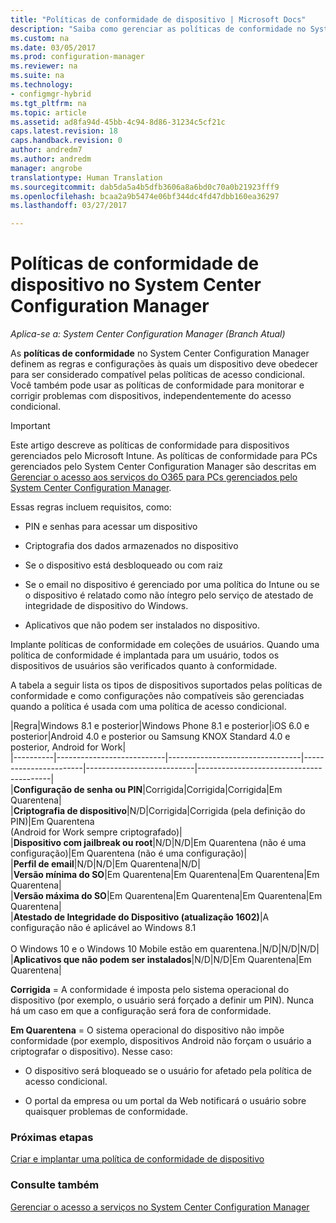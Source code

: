 ```yaml
---
title: "Políticas de conformidade de dispositivo | Microsoft Docs"
description: "Saiba como gerenciar as políticas de conformidade no System Center Configuration Manager para tornar aos dispositivos compatíveis políticas de acesso condicional."
ms.custom: na
ms.date: 03/05/2017
ms.prod: configuration-manager
ms.reviewer: na
ms.suite: na
ms.technology:
- configmgr-hybrid
ms.tgt_pltfrm: na
ms.topic: article
ms.assetid: ad8fa94d-45bb-4c94-8d86-31234c5cf21c
caps.latest.revision: 18
caps.handback.revision: 0
author: andredm7
ms.author: andredm
manager: angrobe
translationtype: Human Translation
ms.sourcegitcommit: dab5da5a4b5dfb3606a8a6bd0c70a0b21923fff9
ms.openlocfilehash: bcaa2a9b5474e06bf344dc4fd47dbb160ea36297
ms.lasthandoff: 03/27/2017

---
```

# <a name="device-compliance-policies-in-system-center-configuration-manager"></a>Políticas de conformidade de dispositivo no System Center Configuration Manager

*Aplica-se a: System Center Configuration Manager (Branch Atual)*

As **políticas de conformidade** no System Center Configuration Manager definem as regras e configurações às quais um dispositivo deve obedecer para ser considerado compatível pelas políticas de acesso condicional. Você também pode usar as políticas de conformidade para monitorar e corrigir problemas com dispositivos, independentemente do acesso condicional.  


> [!IMPORTANT]  
>  Este artigo descreve as políticas de conformidade para dispositivos gerenciados pelo Microsoft Intune.    As políticas de conformidade para PCs gerenciados pelo System Center Configuration Manager são descritas em [Gerenciar o acesso aos serviços do O365 para PCs gerenciados pelo System Center Configuration Manager](../../protect/deploy-use/manage-access-to-o365-services-for-pcs-managed-by-sccm.md).  

 Essas regras incluem requisitos, como:  

-   PIN e senhas para acessar um dispositivo

-   Criptografia dos dados armazenados no dispositivo

-   Se o dispositivo está desbloqueado ou com raiz  

-   Se o email no dispositivo é gerenciado por uma política do Intune ou se o dispositivo é relatado como não íntegro pelo serviço de atestado de integridade de dispositivo do Windows.
-   Aplicativos que não podem ser instalados no dispositivo.


 Implante políticas de conformidade em coleções de usuários. Quando uma política de conformidade é implantada para um usuário, todos os dispositivos de usuários são verificados quanto à conformidade.  

 A tabela a seguir lista os tipos de dispositivos suportados pelas políticas de conformidade e como configurações não compatíveis são gerenciadas quando a política é usada com uma política de acesso condicional.  

|Regra|Windows 8.1 e posterior|Windows Phone 8.1 e posterior|iOS 6.0 e posterior|Android 4.0 e posterior ou Samsung KNOX Standard 4.0 e posterior, Android for Work|  
|----------|---------------------------|---------------------------------|-----------------------|---------------------------|-----------------------------------------|  
|**Configuração de senha ou PIN**|Corrigida|Corrigida|Corrigida|Em Quarentena|  
|**Criptografia de dispositivo**|N/D|Corrigida|Corrigida (pela definição do PIN)|Em Quarentena<br>(Android for Work sempre criptografado)|  
|**Dispositivo com jailbreak ou root**|N/D|N/D|Em Quarentena (não é uma configuração)|Em Quarentena (não é uma configuração)|  
|**Perfil de email**|N/D|N/D|Em Quarentena|N/D|  
|**Versão mínima do SO**|Em Quarentena|Em Quarentena|Em Quarentena|Em Quarentena|  
|**Versão máxima do SO**|Em Quarentena|Em Quarentena|Em Quarentena|Em Quarentena|  
|**Atestado de Integridade do Dispositivo (atualização 1602)**|A configuração não é aplicável ao Windows 8.1<br /><br /> O Windows 10 e o Windows 10 Mobile estão em quarentena.|N/D|N/D|N/D|  
|**Aplicativos que não podem ser instalados**|N/D|N/D|Em Quarentena|Em Quarentena|

 **Corrigida** = A conformidade é imposta pelo sistema operacional do dispositivo (por exemplo, o usuário será forçado a definir um PIN).  Nunca há um caso em que a configuração será fora de conformidade.  

 **Em Quarentena** = O sistema operacional do dispositivo não impõe conformidade (por exemplo, dispositivos Android não forçam o usuário a criptografar o dispositivo).  Nesse caso:  

-   O dispositivo será bloqueado se o usuário for afetado pela política de acesso condicional.  

-   O portal da empresa ou um portal da Web notificará o usuário sobre quaisquer problemas de conformidade.  


### <a name="next-steps"></a>Próximas etapas  
[Criar e implantar uma política de conformidade de dispositivo](create-compliance-policy.md)
### <a name="see-also"></a>Consulte também  
 [Gerenciar o acesso a serviços no System Center Configuration Manager](../../protect/deploy-use/manage-access-to-services.md)

